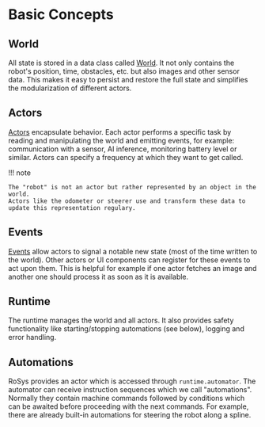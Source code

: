 # Basic Concepts

## World

All state is stored in a data class called [World](world.md).
It not only contains the robot's position, time, obstacles, etc. but also images and other sensor data.
This makes it easy to persist and restore the full state and simplifies the modularization of different actors.

## Actors

[Actors](actors.md) encapsulate behavior.
Each actor performs a specific task by reading and manipulating the world and emitting events, for example:
communication with a sensor, AI inference, monitoring battery level or similar.
Actors can specify a frequency at which they want to get called.

!!! note

    The "robot" is not an actor but rather represented by an object in the world.
    Actors like the odometer or steerer use and transform these data to update this representation regulary.

## Events

[Events](events.md) allow actors to signal a notable new state (most of the time written to the world).
Other actors or UI components can register for these events to act upon them.
This is helpful for example if one actor fetches an image and another one should process it as soon as it is available.

## Runtime

The runtime manages the world and all actors.
It also provides safety functionality like starting/stopping automations (see below), logging and error handling.

## Automations

RoSys provides an actor which is accessed through `runtime.automator`.
The automator can receive instruction sequences which we call "automations".
Normally they contain machine commands followed by conditions which can be awaited before proceeding with the next commands.
For example, there are already built-in automations for steering the robot along a spline.
